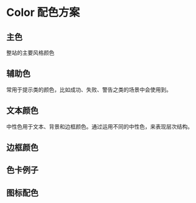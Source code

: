 # Color 配色方案

## 主色

整站的主要风格颜色

<template>
    <fly-color-card type='Primary' has-change text='Primary' color='#007BFF'></fly-color-card>
</template>

## 辅助色

常用于提示类的颜色，比如成功、失败、警告之类的场景中会使用到。  
<template>

<div>
 <fly-color-card type='Success' has-change text='Success' color='#28A745'></fly-color-card>
 <fly-color-card type='Info' has-change text='Info' color='#17A2B8'></fly-color-card>
 <fly-color-card type='Warning' has-change text='Warning' color='#FFC107'></fly-color-card>
 <fly-color-card type='Danger' has-change text='Danger' color='#DC3545'></fly-color-card>
</div>
</template>

## 文本颜色

中性色用于文本、背景和边框颜色。通过运用不同的中性色，来表现层次结构。

<template>
<div>
 <fly-color-card text='标题颜色' type='Title' color='#37474F'></fly-color-card>
 <fly-color-card text='副标题颜色' type='Subtitle' color='#526069'></fly-color-card>
 <fly-color-card text='文本颜色' type='Text' color='#76838F'></fly-color-card>
 <fly-color-card text='提示颜色' type='Placeholder' color='#A3AFB7'></fly-color-card>
</div>
</template>

## 边框颜色

<template>
<div>
 <fly-color-card text='边框颜色' type='Border' color='#E4EAEC'></fly-color-card>
</div>
</template>

## 色卡例子

<template>
<!--激活颜色-->
<fly-row :gutter='10'>
 <fly-col :span="1">激活颜色</fly-col>
 <fly-col :span="4">
    <fly-color-card type='Primary' text='800' :grade='8' color='#007BFF'></fly-color-card>
 </fly-col>
 <fly-col :span="1">
    激活颜色
 </fly-col>
 <fly-col :span="4">
 <fly-color-card type='Danger' text='800' :grade='8' color='#DC3545'></fly-color-card>
 </fly-col>
</fly-row>
<!--基础颜色-->
<fly-row :gutter='10'>
 <fly-col :span="1">基础颜色</fly-col>
 <fly-col :span="4">
    <fly-color-card type='Primary' text='700' :grade='7' color='#007BFF'></fly-color-card>
 </fly-col>
 <fly-col :span="1">
    基础颜色
 </fly-col>
 <fly-col :span="4">
 <fly-color-card type='Danger' text='700' :grade='7' color='#DC3545'></fly-color-card>
 </fly-col>
</fly-row>
<!--鼠标悬停颜色-->
<fly-row :gutter='10'>
 <fly-col :span="1">鼠标悬停颜色</fly-col>
 <fly-col :span="4">
    <fly-color-card type='Primary' text='500' :grade='5' color='#007BFF'></fly-color-card>
 </fly-col>
 <fly-col :span="1">
    鼠标悬停颜色
 </fly-col>
 <fly-col :span="4">
 <fly-color-card type='Danger' text='500' :grade='5' color='#DC3545'></fly-color-card>
 </fly-col>
</fly-row>
<!--背景颜色-->
<fly-row :gutter='10'>
 <fly-col :span="1">背景颜色</fly-col>
 <fly-col :span="4">
    <fly-color-card type='Primary' text='100' :grade='1' color='#007BFF'></fly-color-card>
 </fly-col>
 <fly-col :span="1">
    背景颜色
 </fly-col>
 <fly-col :span="4">
 <fly-color-card type='Danger' text='100' :grade='1' color='#DC3545'></fly-color-card>
 </fly-col>
</fly-row>
</template>
  
## 图标配色

<template>
<fly-row>
    <fly-col :span='1'>
        <div class='icon-example'>普通</div>
    </fly-col>
    <fly-col :span='2'>
        <div class='icon-example'>
            <fly-icon name='image' style='opacity:0.6'>60%</fly-icon>
        </div>
    </fly-col>
</fly-row>
<fly-row>
    <fly-col :span='1'>
        <div class='icon-example'>鼠标悬停</div>
    </fly-col>
    <fly-col :span='2'>
        <div class='icon-example'>
            <fly-icon name='image' style='opacity:0.8'>80%</fly-icon>
        </div>
    </fly-col>
</fly-row>
<fly-row>
     <fly-col :span='1'>
        <div class='icon-example'>激活</div>
    </fly-col>
    <fly-col :span='2'>
        <div class='icon-example'>
            <fly-icon name='image'>100%</fly-icon>
        </div>
    </fly-col>
</fly-row>
</template>
<style type='scss'>
    .icon-example{
        line-height:30px;
    }
</style>